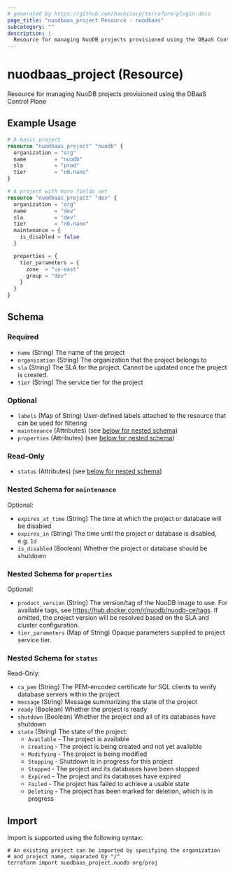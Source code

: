```yaml
---
# generated by https://github.com/hashicorp/terraform-plugin-docs
page_title: "nuodbaas_project Resource - nuodbaas"
subcategory: ""
description: |-
  Resource for managing NuoDB projects provisioned using the DBaaS Control Plane
---
```


# nuodbaas_project (Resource)

Resource for managing NuoDB projects provisioned using the DBaaS Control Plane

## Example Usage

```terraform
# A basic project
resource "nuodbaas_project" "nuodb" {
  organization = "org"
  name         = "nuodb"
  sla          = "prod"
  tier         = "n0.nano"
}

# A project with more fields set
resource "nuodbaas_project" "dev" {
  organization = "org"
  name         = "dev"
  sla          = "dev"
  tier         = "n0.nano"
  maintenance = {
    is_disabled = false
  }

  properties = {
    tier_parameters = {
      zone  = "us-east"
      group = "dev"
    }
  }
}
```

<!-- schema generated by tfplugindocs -->
## Schema

### Required

- `name` (String) The name of the project
- `organization` (String) The organization that the project belongs to
- `sla` (String) The SLA for the project. Cannot be updated once the project is created.
- `tier` (String) The service tier for the project

### Optional

- `labels` (Map of String) User-defined labels attached to the resource that can be used for filtering
- `maintenance` (Attributes) (see [below for nested schema](#nestedatt--maintenance))
- `properties` (Attributes) (see [below for nested schema](#nestedatt--properties))

### Read-Only

- `status` (Attributes) (see [below for nested schema](#nestedatt--status))

<a id="nestedatt--maintenance"></a>
### Nested Schema for `maintenance`

Optional:

- `expires_at_time` (String) The time at which the project or database will be disabled
- `expires_in` (String) The time until the project or database is disabled, e.g. `1d`
- `is_disabled` (Boolean) Whether the project or database should be shutdown


<a id="nestedatt--properties"></a>
### Nested Schema for `properties`

Optional:

- `product_version` (String) The version/tag of the NuoDB image to use. For available tags, see https://hub.docker.com/r/nuodb/nuodb-ce/tags. If omitted, the project version will be resolved based on the SLA and cluster configuration.
- `tier_parameters` (Map of String) Opaque parameters supplied to project service tier.


<a id="nestedatt--status"></a>
### Nested Schema for `status`

Read-Only:

- `ca_pem` (String) The PEM-encoded certificate for SQL clients to verify database servers within the project
- `message` (String) Message summarizing the state of the project
- `ready` (Boolean) Whether the project is ready
- `shutdown` (Boolean) Whether the project and all of its databases have shutdown
- `state` (String) The state of the project:
  * `Available` - The project is available
  * `Creating` - The project is being created and not yet available
  * `Modifying` - The project is being modified
  * `Stopping` - Shutdown is in progress for this project
  * `Stopped` - The project and its databases have been stopped
  * `Expired` - The project and its databases have expired
  * `Failed` - The project has failed to achieve a usable state
  * `Deleting` - The project has been marked for deletion, which is in progress

## Import

Import is supported using the following syntax:

```shell
# An existing project can be imported by specifying the organization
# and project name, separated by "/"
terraform import nuodbaas_project.nuodb org/proj
```
